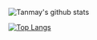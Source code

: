 <!--
**tanmay7270/tanmay7270** is a ✨ _special_ ✨ repository because its `README.md` (this file) appears on your GitHub profile.

Here are some ideas to get you started:

- 🔭 I’m currently working on ...
- 🌱 I’m currently learning ...
- 👯 I’m looking to collaborate on ...
- 🤔 I’m looking for help with ...
- 💬 Ask me about ...
- 📫 How to reach me: ...
- 😄 Pronouns: ...
- ⚡ Fun fact: ...
-->
![Tanmay's github stats](https://github-readme-stats.vercel.app/api?username=tanmay7270&count_private=true&hide=stars&theme=radical&show_icons=true)

[![Top Langs](https://github-readme-stats.vercel.app/api/top-langs/?username=tanmay7270&layout=compact&count_private=true&hide=html,css,Jupyter%20Notebook,vue&langs_count=12)](https://github.com/anuraghazra/github-readme-stats)
